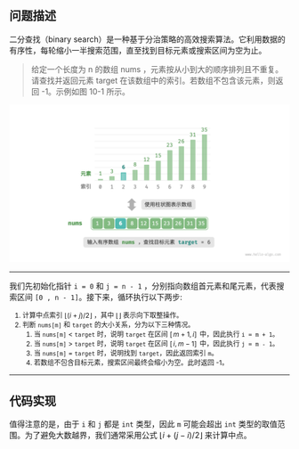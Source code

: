 ## 问题描述

二分查找（binary search）是一种基于分治策略的高效搜索算法。它利用数据的有序性，每轮缩小一半搜索范围，直至找到目标元素或搜索区间为空为止。

>给定一个长度为 n 的数组 nums ，元素按从小到大的顺序排列且不重复。请查找并返回元素 target 在该数组中的索引。若数组不包含该元素，则返回 -1。示例如图 10-1 所示。

<img class="w-130 mx-auto" border="rounded" src="../images/binary_search.png">

---

我们先初始化指针 `i = 0` 和 `j = n - 1` ，分别指向数组首元素和尾元素，代表搜索区间 `[0 , n - 1]`。接下来，循环执行以下两步: 
1. 计算中点索引 $\bigl \lfloor (i + j)/2 \bigr \rfloor$ ，其中 $\bigl \lfloor  \bigr \rfloor$ 表示向下取整操作。
2. 判断 `nums[m]` 和 `target` 的大小关系，分为以下三种情况。
    1. 当 `nums[m]` < `target` 时，说明 `target` 在区间 $[ \, m + 1, i ] \,$ 中，因此执行 `i = m + 1`。
    2. 当 `nums[m]` > `target` 时，说明 `target` 在区间 $[ \, i, m - 1 ] \,$ 中，因此执行 `j = m - 1`。
    3. 当 `nums[m]` = `target` 时，说明找到 `target`，因此返回索引 `m`。
    4. 若数组不包含目标元素，搜索区间最终会缩小为空。此时返回 -1。

<v-switch>
    <template #0> <img class="w-130 mx-auto" border="rounded" src="../images/bs_1.png"> </template>
    <template #1> <img class="w-130 mx-auto" border="rounded" src="../images/bs_2.png"> </template>
    <template #2> <img class="w-130 mx-auto" border="rounded" src="../images/bs_3.png"> </template>
    <template #3> <img class="w-130 mx-auto" border="rounded" src="../images/bs_4.png"> </template>
    <template #4> <img class="w-130 mx-auto" border="rounded" src="../images/bs_5.png"> </template>
    <template #5> <img class="w-130 mx-auto" border="rounded" src="../images/bs_6.png"> </template>
    <template #6> <img class="w-130 mx-auto" border="rounded" src="../images/bs_7.png"> </template>
</v-switch>

<style>
li {
  font-size: 12px;
}
</style>
<!--
请注意，中括号表示闭区间，其包含边界值本身。
-->
---

## 代码实现


值得注意的是，由于 `i` 和 `j` 都是 `int` 类型，因此 `m` 可能会超出 `int` 类型的取值范围。为了避免大数越界，我们通常采用公式 $\bigl \lfloor i + (j - i)/2 \bigr \rfloor$ 来计算中点。